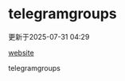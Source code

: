 # telegramgroups
更新于2025-07-31 04:29

[website](https://allgroups.github.io/telegramgroups/)

telegramgroups
